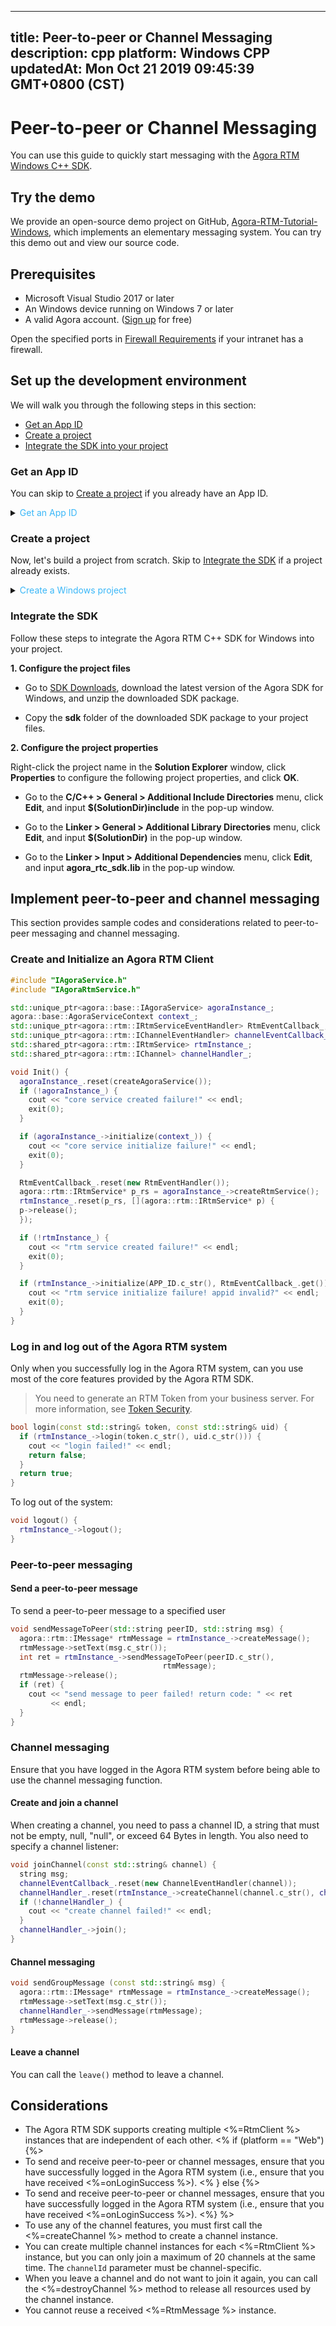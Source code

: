 
---
title: Peer-to-peer or Channel Messaging
description: cpp
platform: Windows CPP
updatedAt: Mon Oct 21 2019 09:45:39 GMT+0800 (CST)
---
# Peer-to-peer or Channel Messaging

You can use this guide to quickly start messaging with the [Agora RTM Windows C++ SDK](https://docs.agora.io/en/Real-time-Messaging/downloads). 


## Try the demo

We provide an open-source demo project on GitHub, [Agora-RTM-Tutorial-Windows](https://github.com/AgoraIO/RTM/tree/master/Agora-RTM-Tutorial-Windows), which implements an elementary messaging system. You can try this demo out and view our source code.

## Prerequisites



- Microsoft Visual Studio 2017 or later
- An Windows device running on Windows 7 or later
- A valid Agora account. ([Sign up](https://sso.agora.io/en/signup) for free)

<div class="alert note">Open the specified ports in <a href="https://docs.agora.io/en/Agora%20Platform/firewall?platform=All%20Platforms">Firewall Requirements</a > if your intranet has a firewall.</div> 





<a name="setup"></a>

## Set up the development environment

We will walk you through the following steps in this section:

- [Get an App ID](#appid)
- [Create a project](#create)
- [Integrate the SDK into your project](#sdk)


### <a name="appid"></a>Get an App ID

You can skip to [Create a project](#create) if you already have an App ID. 

<details>
	<summary><font color="#3ab7f8">Get an App ID</font></summary>
	
1. Sign up for a developer account at [Agora Dashboard](https://dashboard.agora.io/). See [Sign in and Sign up](../../en/Real-time-Messaging/sign_in_and_sign_up.md).

2. Click **Get Started** under **Projects**.

	![](https://web-cdn.agora.io/docs-files/1563523371446)

3. Input your project name in the pop-up window and click **Create**. Follow the on-screen instructions to get to know the basic steps to start a video call. Once the project is created, you can find it under **Projects**.

	![](https://web-cdn.agora.io/docs-files/1563523478084)
	
4. Click the **Edit** button behind the new project, or the **Project Management** button ![](https://web-cdn.agora.io/docs-files/1551254998344) in the left navigation menu to go to the **Project Management** page.

 ![](https://web-cdn.agora.io/docs-files/1563523678240)

5. On the **Project Management** panel, find the **App ID** of your project.

 ![](https://web-cdn.agora.io/docs-files/1563523737158)
</details>

### <a name="create"></a> Create a project

Now, let's build a project from scratch. Skip to [Integrate the SDK](#sdk) if a project already exists.

<details>
	<summary><font color="#3ab7f8">Create a Windows project</font></summary>
	
1. Open <b>Microsoft Visual Studio</b> and click <b>Create new project</b>.
2. On the <b>New Project</b> panel, choose <b>MFC Application</b> as the project type, input the project name, choose the project location, and click <b>OK</b>.
3. On the <b>MFC Application</b> panel, choose <b>Application type > Dialog based</b>, and click <b>Finish</b>.
	
</details>


### <a name="sdk"></a> Integrate the SDK

Follow these steps to integrate the Agora RTM C++ SDK for Windows into your project.

**1. Configure the project files**

- Go to [SDK Downloads](https://docs.agora.io/en/Agora%20Platform/downloads), download the latest version of the Agora SDK for Windows, and unzip the downloaded SDK package.

- Copy the **sdk** folder of the downloaded SDK package to your project files.

**2. Configure the project properties**

Right-click the project name in the **Solution Explorer** window, click **Properties** to configure the following project properties, and click **OK**.

- Go to the **C/C++ > General > Additional Include Directories** menu, click **Edit**, and input **$(SolutionDir)include** in the pop-up window.

- Go to the **Linker > General > Additional Library Directories** menu, click **Edit**, and input **$(SolutionDir)** in the pop-up window.

- Go to the **Linker > Input > Additional Dependencies** menu, click **Edit**, and input **agora_rtc_sdk.lib** in the pop-up window.


## Implement peer-to-peer and channel messaging

This section provides sample codes and considerations related to peer-to-peer messaging and channel messaging. 



### Create and Initialize an Agora RTM Client


```cpp
#include "IAgoraService.h" 
#include "IAgoraRtmService.h"

std::unique_ptr<agora::base::IAgoraService> agoraInstance_;
agora::base::AgoraServiceContext context_;
std::unique_ptr<agora::rtm::IRtmServiceEventHandler> RtmEventCallback_;
std::unique_ptr<agora::rtm::IChannelEventHandler> channelEventCallback_;
std::shared_ptr<agora::rtm::IRtmService> rtmInstance_;
std::shared_ptr<agora::rtm::IChannel> channelHandler_;

void Init() {
  agoraInstance_.reset(createAgoraService());
  if (!agoraInstance_) {
    cout << "core service created failure!" << endl;
    exit(0);
  }

  if (agoraInstance_->initialize(context_)) {
    cout << "core service initialize failure!" << endl;
    exit(0);
  }

  RtmEventCallback_.reset(new RtmEventHandler());
  agora::rtm::IRtmService* p_rs = agoraInstance_->createRtmService();
  rtmInstance_.reset(p_rs, [](agora::rtm::IRtmService* p) {
  p->release();
  });

  if (!rtmInstance_) {
    cout << "rtm service created failure!" << endl;
    exit(0);
  }

  if (rtmInstance_->initialize(APP_ID.c_str(), RtmEventCallback_.get())) {
    cout << "rtm service initialize failure! appid invalid?" << endl;
    exit(0);
  }
}
```

### Log in and log out of the Agora RTM system

Only when you successfully log in the Agora RTM system, can you use most of the core features provided by the Agora RTM SDK. 

> You need to generate an RTM Token from your business server. For more information, see [Token Security](../../en/Real-time-Messaging/rtm_token.md).

```cpp
bool login(const std::string& token, const std::string& uid) {
  if (rtmInstance_->login(token.c_str(), uid.c_str())) {
    cout << "login failed!" << endl;
    return false;
  }
  return true;
}
```

To log out of the system:

```cpp
void logout() {
  rtmInstance_->logout();
}
```

### Peer-to-peer messaging

#### Send a peer-to-peer message

To send a peer-to-peer message to a specified user

```cpp
void sendMessageToPeer(std::string peerID, std::string msg) {
  agora::rtm::IMessage* rtmMessage = rtmInstance_->createMessage();
  rtmMessage->setText(msg.c_str());
  int ret = rtmInstance_->sendMessageToPeer(peerID.c_str(),
                                  rtmMessage);
  rtmMessage->release();
  if (ret) {
    cout << "send message to peer failed! return code: " << ret
         << endl;
  }
}
```



### Channel messaging

Ensure that you have logged in the Agora RTM system before being able to use the channel messaging function. 

#### Create and join a channel

When creating a channel, you need to pass a channel ID, a string that must not be empty, null, "null", or exceed 64 Bytes in length. You also need to specify a channel listener: 

```cpp
void joinChannel(const std::string& channel) {
  string msg;
  channelEventCallback_.reset(new ChannelEventHandler(channel));
  channelHandler_.reset(rtmInstance_->createChannel(channel.c_str(), channelEventCallback_.get()))
  if (!channelHandler_) {
    cout << "create channel failed!" << endl;
  }
  channelHandler_->join();
}
```


#### Channel messaging

```cpp
void sendGroupMessage (const std::string& msg) {
  agora::rtm::IMessage* rtmMessage = rtmInstance_->createMessage();
  rtmMessage->setText(msg.c_str());
  channelHandler_->sendMessage(rtmMessage);
  rtmMessage->release();
}
```

#### Leave a channel

You can call the `leave()` method to leave a channel. 

## Considerations


- The Agora RTM SDK supports creating multiple <%=RtmClient %> instances that are independent of each other. 
<%  if (platform == "Web") {%>
- To send and receive peer-to-peer or channel messages, ensure that you have successfully logged in the Agora RTM system (i.e., ensure that you have received <%=onLoginSuccess %>).
<% } 
else {%>
-  To send and receive peer-to-peer or channel messages, ensure that you have successfully logged in the Agora RTM system (i.e., ensure that you have received <%=onLoginSuccess %>). 
<%} %>
- To use any of the channel features, you must first call the <%=createChannel %> method to create a channel instance. 
- You can create multiple channel instances for each <%=RtmClient %> instance, but you can only join a maximum of 20 channels at the same time. The `channelId` parameter must be channel-specific.
- When you leave a channel and do not want to join it again, you can call the <%=destroyChannel %> method to release all resources used by the channel instance.
- You cannot reuse a received <%=RtmMessage %> instance.


